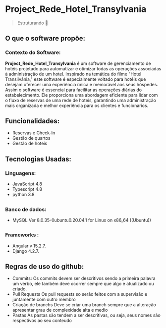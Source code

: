 ## <h1>Project_Rede_Hotel_Transylvania</h1>

> Estruturando 🤔

## <h2>O que o software propõe:</h2>

  <h3>Contexto do Software: </h3>

  <strong>Project_Rede_Hotel_Transylvania</strong> é um software de gerenciamento de hotéis projetado para automatizar e otimizar todas as operações associadas à administração de um hotel. Inspirado na temática do filme "Hotel Transilvânia," este software é especialmente voltado para hotéis que desejam oferecer uma experiência única e memorável aos seus hóspedes. Assim o software é essencial para facilitar as operações diárias do estabelecimento. Ele proporciona uma abordagem eficiente para lidar com o fluxo de reservas de uma rede de hoteís, garantindo uma administração mais organizada e melhor experiência para os clientes e funcionarios.
  
  
## <h2>Funcionalidades:</h2>
  
  + Reservas e Check-In
  + Gestão de quartos
  + Gestão de hoteis 
    
## <h2>Tecnologias Usadas:</h2>
 <h3>Linguagens:</h3>

  + JavaScript 4.8
  + Typescript 4.8
  + python 3.8
   
##  <h3>Banco de dados:</h3>

  + MySQL Ver 8.0.35-0ubuntu0.20.04.1 for Linux on x86_64 ((Ubuntu))

##  <h3>Frameworks :</h3>
  
  + Angular v 15.2.7.
  + Django 4.2.7.

## <h2>Regras de uso do github:</h2>

  + Commits:
  Os commits devem ser descritivos sendo a primeira palavra um verbo, ele também deve ocorrer sempre que algo e atualizado ou criado.
  + Pull Requests
  Os pull requests so serão feitos com a supervisão e juntamente com outro membro
  + Criação de branchs
  Deve se criar uma branch sempre que a alteração apresentar grau de complexidade alta e medio
  + Pastas
  As pastas são tendem a ser descritivas, ou seja, seus nomes são respectivos ao seu conteudo

  
  
